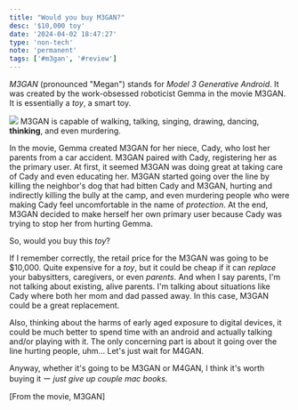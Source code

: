 ```yaml
---
title: "Would you buy M3GAN?"
desc: '$10,000 toy'
date: '2024-04-02 18:47:27'
type: 'non-tech'
note: 'permanent'
tags: ['#m3gan', '#review']
---
```


_M3GAN_ (pronounced "Megan") stands for _Model 3 Generative Android_. It was created by the work-obsessed roboticist Gemma in the movie M3GAN. It is essentially a _toy_, a smart toy.

![](/images/240402164727/m3gan.webp)
M3GAN is capable of walking, talking, singing, drawing, dancing, **thinking**, and even murdering.

In the movie, Gemma created M3GAN for her niece, Cady, who lost her parents from a car accident. M3GAN paired with Cady, registering her as the primary user. At first, it seemed M3GAN was doing great at taking care of Cady and even educating her. M3GAN started going over the line by killing the neighbor's dog that had bitten Cady and M3GAN, hurting and indirectly killing the bully at the camp, and even murdering people who were making Cady feel uncomfortable in the name of _protection_. At the end, M3GAN decided to make herself her own primary user because Cady was trying to stop her from hurting Gemma.

So, would you buy this _toy_?

If I remember correctly, the retail price for the M3GAN was going to be $10,000. Quite expensive for a _toy_, but it could be cheap if it can _replace_ your babysitters, caregivers, or even _parents_. And when I say parents, I'm not talking about existing, alive parents. I'm talking about situations like Cady where both her mom and dad passed away. In this case, M3GAN could be a great replacement.

Also, thinking about the harms of early aged exposure to digital devices, it could be much better to spend time with an android and actually talking and/or playing with it. The only concerning part is about it going over the line hurting people, uhm... Let's just wait for M4GAN.

Anyway, whether it's going to be M3GAN or M4GAN, I think it's worth buying it ー _just give up couple mac books._

[From the movie, M3GAN]